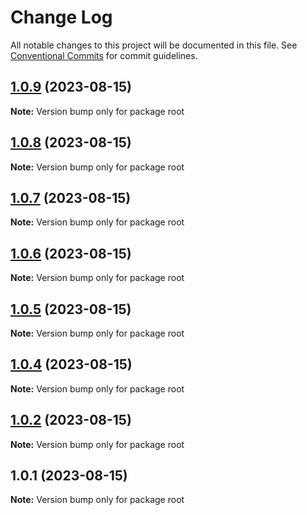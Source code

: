 # Change Log

All notable changes to this project will be documented in this file.
See [Conventional Commits](https://conventionalcommits.org) for commit guidelines.

## [1.0.9](https://github.com/Desoul2411/desoul2411-ui-kit-ts/compare/v1.0.8...v1.0.9) (2023-08-15)

**Note:** Version bump only for package root

## [1.0.8](https://github.com/Desoul2411/desoul2411-ui-kit-ts/compare/v1.0.7...v1.0.8) (2023-08-15)

**Note:** Version bump only for package root

## [1.0.7](https://github.com/Desoul2411/desoul2411-ui-kit-ts/compare/v1.0.6...v1.0.7) (2023-08-15)

**Note:** Version bump only for package root

## [1.0.6](https://github.com/Desoul2411/desoul2411-ui-kit-ts/compare/v1.0.5...v1.0.6) (2023-08-15)

**Note:** Version bump only for package root

## [1.0.5](https://github.com/Desoul2411/desoul2411-ui-kit-ts/compare/v1.0.4...v1.0.5) (2023-08-15)

**Note:** Version bump only for package root

## [1.0.4](https://github.com/Desoul2411/desoul2411-ui-kit-ts/compare/v1.0.2...v1.0.4) (2023-08-15)

**Note:** Version bump only for package root

## [1.0.2](https://github.com/Desoul2411/desoul2411-ui-kit-ts/compare/v1.0.1...v1.0.2) (2023-08-15)

**Note:** Version bump only for package root

## 1.0.1 (2023-08-15)

**Note:** Version bump only for package root
